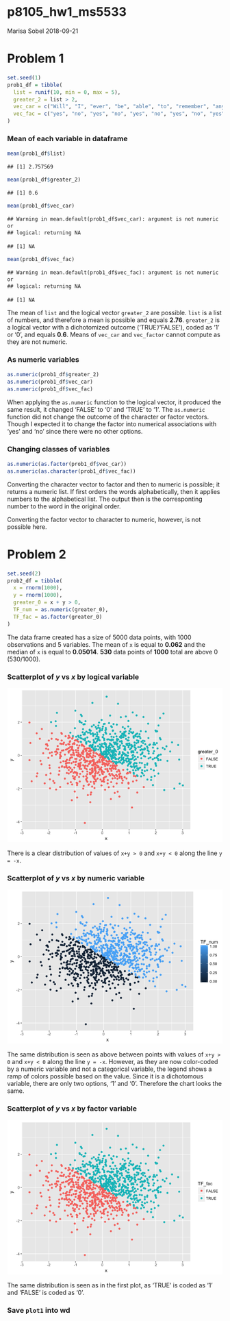p8105\_hw1\_ms5533
================
Marisa Sobel
2018-09-21

# Problem 1

``` r
set.seed(1)
prob1_df = tibble(
  list = runif(10, min = 0, max = 5), 
  greater_2 = list > 2, 
  vec_car = c("Will", "I", "ever", "be", "able", "to", "remember", "any", "R", "commands"), 
  vec_fac = c("yes", "no", "yes", "no", "yes", "no", "yes", "no", "yes", "no")
)
```

### Mean of each variable in dataframe

``` r
mean(prob1_df$list)
```

    ## [1] 2.757569

``` r
mean(prob1_df$greater_2)
```

    ## [1] 0.6

``` r
mean(prob1_df$vec_car)
```

    ## Warning in mean.default(prob1_df$vec_car): argument is not numeric or
    ## logical: returning NA

    ## [1] NA

``` r
mean(prob1_df$vec_fac)
```

    ## Warning in mean.default(prob1_df$vec_fac): argument is not numeric or
    ## logical: returning NA

    ## [1] NA

The mean of `list` and the logical vector `greater_2` are possible.
`list` is a list of numbers, and therefore a mean is possible and equals
**2.76**. `greater_2` is a logical vector with a dichotomized outcome
(‘TRUE’/‘FALSE’), coded as ‘1’ or ‘0’, and equals **0.6**. Means of
`vec_car` and `vec_factor` cannot compute as they are not numeric.

### As numeric variables

``` r
as.numeric(prob1_df$greater_2)
as.numeric(prob1_df$vec_car)
as.numeric(prob1_df$vec_fac)
```

When applying the `as.numeric` function to the logical vector, it
produced the same result, it changed ‘FALSE’ to ‘0’ and ‘TRUE’ to ‘1’.
The `as.numeric` function did not change the outcome of the character or
factor vectors. Though I expected it to change the factor into numerical
associations with ‘yes’ and ‘no’ since there were no other options.

### Changing classes of variables

``` r
as.numeric(as.factor(prob1_df$vec_car))
as.numeric(as.character(prob1_df$vec_fac))
```

Converting the character vector to factor and then to numeric is
possible; it returns a numeric list. If first orders the words
alphabetically, then it applies numbers to the alphabetical list. The
output then is the corresponting number to the word in the original
order.

Converting the factor vector to character to numeric, however, is not
possible here.

# Problem 2

``` r
set.seed(2)
prob2_df = tibble(
  x = rnorm(1000),
  y = rnorm(1000),
  greater_0 = x + y > 0, 
  TF_num = as.numeric(greater_0),
  TF_fac = as.factor(greater_0)
)
```

The data frame created has a size of 5000 data points, with 1000
observations and 5 variables. The mean of `x` is equal to **0.062** and
the median of `x` is equal to **0.05014**. **530** data points of
**1000** total are above 0 (530/1000).

### Scatterplot of *y* vs *x* by logical variable

![](p8105_hw1_ms5533_files/figure-gfm/yx_scatter_log-1.png)<!-- -->

There is a clear distribution of values of `x+y > 0` and `x+y < 0` along
the line `y = -x`.

### Scatterplot of *y* vs *x* by numeric variable

![](p8105_hw1_ms5533_files/figure-gfm/yx_scatter_num-1.png)<!-- -->

The same distribution is seen as above between points with values of
`x+y > 0` and `x+y < 0` along the line `y = -x`. However, as they are
now color-coded by a numeric variable and not a categorical variable,
the legend shows a ramp of colors possible based on the value. Since it
is a dichotomous variable, there are only two options, ‘1’ and ‘0’.
Therefore the chart looks the same.

### Scatterplot of *y* vs *x* by factor variable

![](p8105_hw1_ms5533_files/figure-gfm/yx_scatter_fac-1.png)<!-- -->

The same distribution is seen as in the first plot, as ‘TRUE’ is coded
as ‘1’ and ‘FALSE’ is coded as ‘0’.

### Save `plot1` into wd
